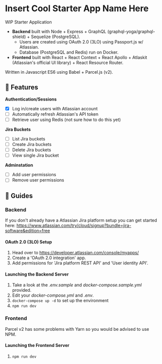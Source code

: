 # Insert Cool Starter App Name Here
WIP Starter Application
* **Backend** built with Node + Express + GraphQL (graphql-yoga/graphql-shield) + Sequelize (PostgreSQL). 
  - Users are created using OAuth 2.0 (3LO) using Passport.js w/ Atlassian.
  - Database (PostgreSQL and Redis) run on Docker.
* **Frontend** built with React + React Context + React Apollo + Atlaskit (Atlassian's official UI library) + React Resource Router.

Written in Javascript ES6 using Babel + Parcel.js (v2).

##  📝 Features
**Authentication/Sessions**
- [x] Log in/create users with Atlassian account
- [ ] Automatically refresh Atlassian's API token
- [ ] Retrieve user using Redis (not sure how to do this yet)

**Jira Buckets** 
- [ ] List Jira buckets
- [ ] Create Jira buckets
- [ ] Delete Jira buckets
- [ ] View single Jira bucket

**Adminstation**
- [ ] Add user permissions
- [ ] Remove user permissions

## 📘 Guides

### Backend
If you don't already have a Atlassian Jira platform setup you can get started here: https://www.atlassian.com/try/cloud/signup?bundle=jira-software&edition=free

#### OAuth 2.0 (3LO) Setup
 1. Head over to https://developer.atlassian.com/console/myapps/
 2. Create a 'OAuth 2.0 integration' app.
 3. Add permissions for 'Jira platform REST API' and 'User identity API'.

#### Launching the Backend Server
1. Take a look at the *.env.sample* and *docker-compose.sample.yml* provided. 
2. Edit your *docker-compose.yml* and *.env*.
3. `docker-compose up -d` to set up the environment
4. `npm run dev`


### Frontend
Parcel v2 has some problems with Yarn so you would be advised to use NPM.

#### Launching the Frontend Server
1. `npm run dev`
